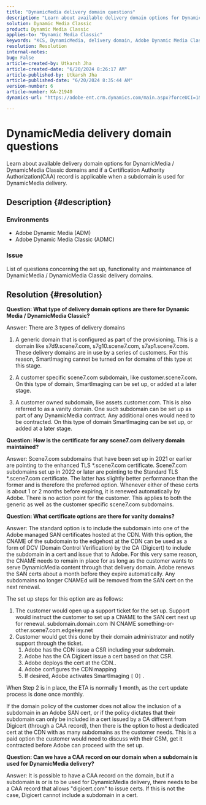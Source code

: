 ```yaml
---
title: "DynamicMedia delivery domain questions"
description: "Learn about available delivery domain options for DynamicMedia / DynamicMedia Classic domains."
solution: Dynamic Media Classic
product: Dynamic Media Classic
applies-to: "Dynamic Media Classic"
keywords: "KCS, DynamicMedia, delivery domain, Adobe Dynamic Media Classic, Scene7, FAQ, Adobe Dynamic Media"
resolution: Resolution
internal-notes: 
bug: False
article-created-by: Utkarsh Jha
article-created-date: "6/20/2024 8:26:17 AM"
article-published-by: Utkarsh Jha
article-published-date: "6/20/2024 8:35:44 AM"
version-number: 6
article-number: KA-21940
dynamics-url: "https://adobe-ent.crm.dynamics.com/main.aspx?forceUCI=1&pagetype=entityrecord&etn=knowledgearticle&id=ffd35fbe-de2e-ef11-840a-00224809e160"

---
```

# DynamicMedia delivery domain questions


Learn about available delivery domain options for DynamicMedia / DynamicMedia Classic domains and if a Certification Authority Authorization(CAA) record is applicable when a subdomain is used for DynamicMedia delivery.

## Description {#description}


### <b>Environments</b>

- Adobe Dynamic Media (ADM)
- Adobe Dynamic Media Classic (ADMC)


### <b>Issue</b>

List of questions concerning the set up, functionality and maintenance of DynamicMedia / DynamicMedia Classic delivery domains.


## Resolution {#resolution}


<b>Question: What type of delivery domain options are there for Dynamic Media / DynamicMedia Classic?</b>

Answer: There are 3 types of delivery domains

1) A generic domain that is configured as part of the provisioning. This is a domain like s7d9.scene7.com, s7g10.scene7.com, s7ap1.scene7.com.
These delivery domains are in use by a series of customers. For this reason, SmartImaging cannot be turned on for domains of this type at this stage.

2) A customer specific scene7.com subdomain, like customer.scene7.com. On this type of domain, SmartImaging can be set up, or added at a later stage.

3) A customer owned subdomain, like assets.customer.com. This is also referred to as a vanity domain. One such subdomain can be set up as part of any DynamicMedia contract. Any additional ones would need to be contracted. On this type of domain SmartImaging can be set up, or added at a later stage.

<b>Question: How is the certificate for any scene7.com delivery domain maintained?</b>

Answer: Scene7.com subdomains that have been set up in 2021 or earlier are pointing to the enhanced TLS \*.scene7.com certificate. Scene7.com subdomains set up in 2022 or later are pointing to the Standard TLS \*.scene7.com certificate. The latter has slightly better performance than the former and is therefore the preferred option. Whenever either of these certs is about 1 or 2 months before expiring, it is renewed automatically by Adobe. There is no action point for the customer. This applies to both the generic as well as the customer specific scene7.com subdomains.

<b>Question: What certificate options are there for vanity domains?</b>

Answer: The standard option is to include the subdomain into one of the Adobe managed SAN certificates hosted at the CDN. With this option, the CNAME of the subdomain to the edgehost at the CDN can be used as a form of DCV (Domain Control Verification) by the CA (Digicert) to include the subdomain in a cert and issue that to Adobe. For this very same reason, the CNAME needs to remain in place for as long as the customer wants to serve DynamicMedia content through that delivery domain. Adobe renews the SAN certs about a month before they expire automatically. Any subdomains no longer CNAMEd will be removed from the SAN cert on the next renewal.

The set up steps for this option are as follows:

1. The customer would open up a support ticket for the set up.    Support would instruct the customer to set up a CNAME to the SAN cert next up for renewal.
    subdomain.domain.com IN CNAME something-or-other.scene7.com.edgekey.net
2. Customer would get this done by their domain administrator and notify support through the ticket.
    1. Adobe has the CDN issue a CSR including your subdomain.
    2. Adobe has the CA Digicert issue a cert based on that CSR.
    3. Adobe deploys the cert at the CDN..
    4. Adobe configures the CDN mapping
    5. If desired, Adobe activates SmartImaging `[` 0`]` .


When Step 2 is in place, the ETA is normally   1 month, as the cert update process is done once monthly.

<!--
[`\[` 0`\]`  https://experienceleague.adobe.com/docs/experience-manager-65/assets/dynamic/imaging-faq.html?lang=en](http://`[`%200`]`%20%20https://experienceleague.adobe.com/docs/experience-manager-65/assets/dynamic/imaging-faq.html?lang=en)
-->

If the domain policy of the customer does not allow the inclusion of a subdomain in an Adobe SAN cert, or if the policy dictates that their subdomain can only be included in a cert issued by a CA different from Digicert (through a CAA record), then there is the option to host a dedicated cert at the CDN with as many subdomains as the customer needs. This is a paid option the customer would need to discuss with their CSM, get it contracted before Adobe can proceed with the set up.

<b>Question: Can we have a CAA record on our domain when a subdomain is used for DynamicMedia delivery?</b>

Answer: It is possible to have a CAA record on the domain, but if a subdomain is or is to be used for DynamicMedia delivery, there needs to be a CAA record that allows "digicert.com" to issue certs. If this is not the case, Digicert cannot include a subdomain in a cert.
